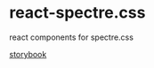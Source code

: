 # react-spectre.css

react components for spectre.css

[storybook](https://toshiaki61.github.io/react-spectre.css/)
